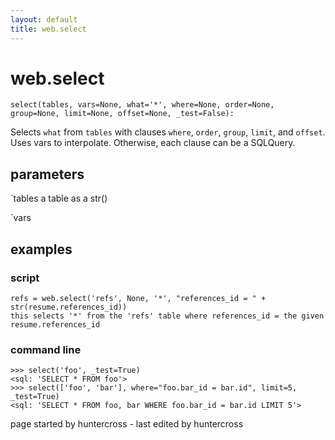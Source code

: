 ```yaml
---
layout: default
title: web.select
---
```


# web.select

`select(tables, vars=None, what='*', where=None, order=None, group=None, limit=None, offset=None, _test=False):`

Selects `what` from `tables` with clauses `where`, `order`, 
     `group`, `limit`, and `offset`. Uses vars to interpolate. 
     Otherwise, each clause can be a SQLQuery.
    

## parameters

`tables
a table as a str()

`vars


## examples
### script
    refs = web.select('refs', None, '*', "references_id = " + str(resume.references_id))
    this selects '*' from the 'refs' table where references_id = the given resume.references_id

### command line 
    >>> select('foo', _test=True)
    <sql: 'SELECT * FROM foo'>
    >>> select(['foo', 'bar'], where="foo.bar_id = bar.id", limit=5, _test=True)
    <sql: 'SELECT * FROM foo, bar WHERE foo.bar_id = bar.id LIMIT 5'>


page started by huntercross - last edited by huntercross